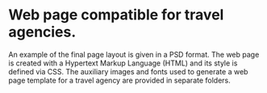 # Web page compatible for travel agencies.

An example of the final page layout is given in a PSD format. The web page is created with a Hypertext Markup Language (HTML) and its style is defined via CSS. The аuxiliary images and fonts used to generate a web page template for a travel agency are provided in separate folders.

